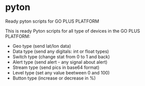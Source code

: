 # pyton
Ready pyton scripts for GO PLUS PLATFORM

This is ready Pyton scripts for all type of devices in the GO PLUS PLATFORM:
- Geo type (send lat/lon data)
- Data type (send any digitals: int or float types)
- Switch type (change stat from 0 to 1 and back)
- Alert type (send alert - any signal about alert)
- Stream type (send pics in base64 format)
- Level type (set any value beetween 0 and 100)
- Button type (increase or decrease in %)


